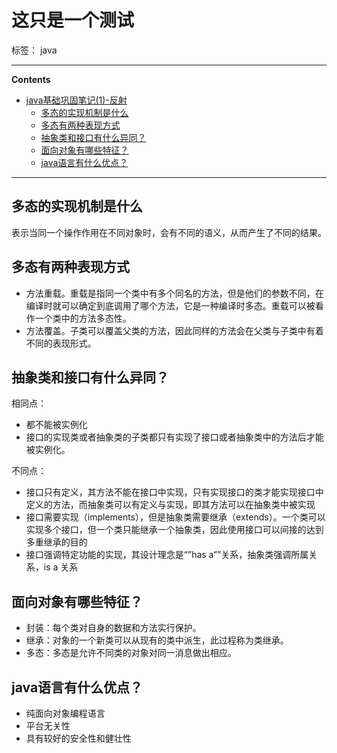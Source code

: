 # 这只是一个测试

标签： java

---

**Contents**

- [java基础巩固笔记(1)-反射](#java基础巩固笔记1-反射)
  - [多态的实现机制是什么](#多态的实现机制是什么)
  - [多态有两种表现方式](#多态有两种表现方式)
  - [抽象类和接口有什么异同？](#抽象类和接口有什么异同)
  - [面向对象有哪些特征？](#面向对象有哪些特征)
  - [java语言有什么优点？](#java语言有什么优点)


---

## 多态的实现机制是什么

表示当同一个操作作用在不同对象时，会有不同的语义，从而产生了不同的结果。

## 多态有两种表现方式

- 方法重载。重载是指同一个类中有多个同名的方法，但是他们的参数不同，在编译时就可以确定到底调用了哪个方法，它是一种编译时多态。重载可以被看作一个类中的方法多态性。
- 方法覆盖。子类可以覆盖父类的方法，因此同样的方法会在父类与子类中有着不同的表现形式。

## 抽象类和接口有什么异同？

相同点：

- 都不能被实例化
- 接口的实现类或者抽象类的子类都只有实现了接口或者抽象类中的方法后才能被实例化。

不同点：

- 接口只有定义，其方法不能在接口中实现，只有实现接口的类才能实现接口中定义的方法，而抽象类可以有定义与实现，即其方法可以在抽象类中被实现
- 接口需要实现（implements），但是抽象类需要继承（extends）。一个类可以实现多个接口，但一个类只能继承一个抽象类，因此使用接口可以间接的达到多重继承的目的
- 接口强调特定功能的实现，其设计理念是“”has a“”关系，抽象类强调所属关系，is a 关系

## 面向对象有哪些特征？

- 封装：每个类对自身的数据和方法实行保护。
- 继承：对象的一个新类可以从现有的类中派生，此过程称为类继承。
- 多态：多态是允许不同类的对象对同一消息做出相应。

## java语言有什么优点？

- 纯面向对象编程语言
- 平台无关性
- 具有较好的安全性和健壮性



